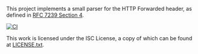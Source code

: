 This project implements a small parser for the HTTP Forwarded header, as defined in [RFC 7239 Section 4](https://www.rfc-editor.org/rfc/rfc7239#section-4).

[![CI](https://github.com/EasyPost/rust-forwarded-header-value/actions/workflows/ci.yml/badge.svg?branch=master)](https://github.com/EasyPost/rust-forwarded-header-value/actions/workflows/ci.yml)

This work is licensed under the ISC License, a copy of which can be found at [LICENSE.txt](LICENSE.txt).
